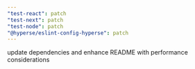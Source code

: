 ```yaml
---
"test-react": patch
"test-next": patch
"test-node": patch
"@hyperse/eslint-config-hyperse": patch
---
```


update dependencies and enhance README with performance considerations
